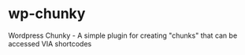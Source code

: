 wp-chunky
=========

Wordpress Chunky - A simple plugin for creating "chunks" that can be accessed VIA shortcodes
